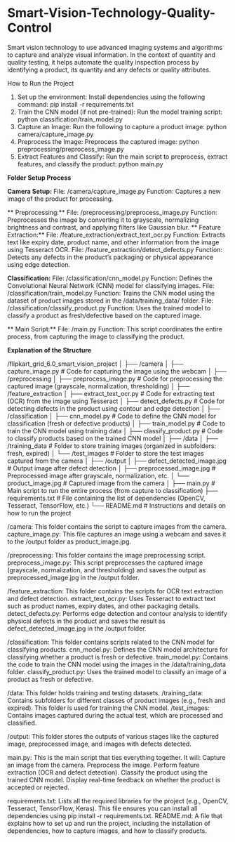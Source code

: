 # Smart-Vision-Technology-Quality-Control
Smart vision technology to use advanced imaging systems and algorithms to capture and analyze visual information. In the context of quantity and quality testing, it helps automate the quality inspection process by identifying a product, its quantity and any defects or quality attributes.

How to Run the Project

1. Set up the environment: Install dependencies using the following command:
    pip install -r requirements.txt
2. Train the CNN model (if not pre-trained): Run the model training script:
   python classification/train_model.py
3. Capture an Image: Run the following to capture a product image:
   python camera/capture_image.py
4. Preprocess the Image: Preprocess the captured image:
   python preprocessing/preprocess_image.py
5. Extract Features and Classify: Run the main script to preprocess, extract features, and classify the product:
   python main.py

**Folder Setup Process**

  **Camera Setup:**
        File: /camera/capture_image.py
        Function: Captures a new image of the product for processing.

**  Preprocessing:**
        File: /preprocessing/preprocess_image.py
        Function: Preprocesses the image by converting it to grayscale, normalizing brightness and contrast, and applying filters like Gaussian blur.
**
  Feature Extraction:**
        File: /feature_extraction/extract_text_ocr.py
        Function: Extracts text like expiry date, product name, and other information from the image using Tesseract OCR.
        File: /feature_extraction/detect_defects.py
        Function: Detects any defects in the product’s packaging or physical appearance using edge detection.

  **Classification:**
        File: /classification/cnn_model.py
        Function: Defines the Convolutional Neural Network (CNN) model for classifying images.
        File: /classification/train_model.py
        Function: Trains the CNN model using the dataset of product images stored in the /data/training_data/ folder.
        File: /classification/classify_product.py
        Function: Uses the trained model to classify a product as fresh/defective based on the captured image.

 ** Main Script:**
        File: /main.py
        Function: This script coordinates the entire process, from capturing the image to classifying the product.
        
**Explanation of the Structure**

/flipkart_grid_6.0_smart_vision_project
│
├── /camera
│   ├── capture_image.py          # Code for capturing the image using the webcam
│
├── /preprocessing
│   ├── preprocess_image.py       # Code for preprocessing the captured image (grayscale, normalization, thresholding)
│
├── /feature_extraction
│   ├── extract_text_ocr.py       # Code for extracting text (OCR) from the image using Tesseract
│   ├── detect_defects.py         # Code for detecting defects in the product using contour and edge detection
│
├── /classification
│   ├── cnn_model.py              # Code to define the CNN model for classification (fresh or defective products)
│   ├── train_model.py            # Code to train the CNN model using training data
│   ├── classify_product.py       # Code to classify products based on the trained CNN model
│
├── /data
│   ├── /training_data            # Folder to store training images (organized in subfolders: fresh, expired)
│   └── /test_images              # Folder to store the test images captured from the camera
│
├── /output
│   ├── defect_detected_image.jpg # Output image after defect detection
│   ├── preprocessed_image.jpg    # Preprocessed image after grayscale, normalization, etc.
│   └── product_image.jpg         # Captured image from the camera
│
├── main.py                       # Main script to run the entire process (from capture to classification)
├── requirements.txt              # File containing the list of dependencies (OpenCV, Tesseract, TensorFlow, etc.)
└── README.md                     # Instructions and details on how to run the project


  /camera: This folder contains the script to capture images from the camera.
        capture_image.py: This file captures an image using a webcam and saves it to the /output folder as product_image.jpg.

  /preprocessing: This folder contains the image preprocessing script.
        preprocess_image.py: This script preprocesses the captured image (grayscale, normalization, and thresholding) and saves the output as preprocessed_image.jpg in the /output folder.

  /feature_extraction: This folder contains the scripts for OCR text extraction and defect detection.
        extract_text_ocr.py: Uses Tesseract to extract text such as product names, expiry dates, and other packaging details.
        detect_defects.py: Performs edge detection and contour analysis to identify physical defects in the product and saves the result as defect_detected_image.jpg in the /output folder.

   /classification: This folder contains scripts related to the CNN model for classifying products.
        cnn_model.py: Defines the CNN model architecture for classifying whether a product is fresh or defective.
        train_model.py: Contains the code to train the CNN model using the images in the /data/training_data folder.
        classify_product.py: Uses the trained model to classify an image of a product as fresh or defective.

  /data: This folder holds training and testing datasets.
        /training_data: Contains subfolders for different classes of product images (e.g., fresh and expired). This folder is used for training the CNN model.
        /test_images: Contains images captured during the actual test, which are processed and classified.

  /output: This folder stores the outputs of various stages like the captured image, preprocessed image, and images with defects detected.

  main.py: This is the main script that ties everything together. It will:
        Capture an image from the camera.
        Preprocess the image.
        Perform feature extraction (OCR and defect detection).
        Classify the product using the trained CNN model.
        Display real-time feedback on whether the product is accepted or rejected.

  requirements.txt: Lists all the required libraries for the project (e.g., OpenCV, Tesseract, TensorFlow, Keras). This file ensures you can install all dependencies using pip install -r requirements.txt.
    README.md: A file that explains how to set up and run the project, including the installation of dependencies, how to capture images, and how to classify products.
